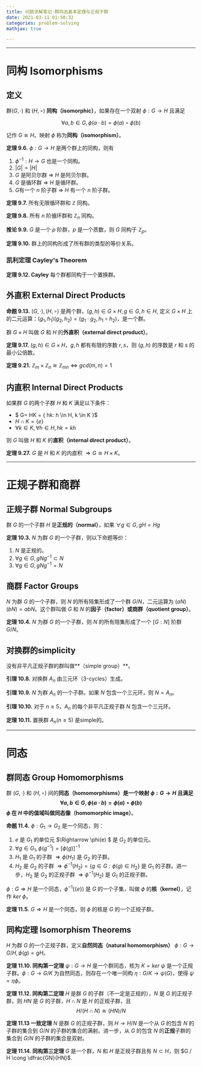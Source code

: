 ```yaml
---
title: 问题求解笔记-群同态基本定理与正规子群
date: 2021-03-11 01:50:32
categories: problem-solving
mathjax: true

---
```


---

# 同构 Isomorphisms

## 定义

群$(G, \cdot )$ 和 $(H, \circ)$ **同构（isomorphic）**，如果存在一个双射 $\phi: G \rightarrow H$ 且满足

$$\forall a, b \in G, \phi(a \cdot b) = \phi(a) \circ \phi(b)$$

记作 $G \cong H$。映射 $\phi$ 称为**同构（isomorphism）**。

<!--more -->

**定理 9.6.** $\phi: G \rightarrow H$ 是两个群上的同构，则有

1. $\phi^{-1}: H \rightarrow G$ 也是一个同构。
2. $|G| = |H|$
3. $G$ 是阿贝尔群 $\Rightarrow$ $H$ 是阿贝尔群。
4. $G$ 是循环群 $\Rightarrow$ $H$ 是循环群。
5.  $G$有一个 $n$ 阶子群 $\Rightarrow$ $H$ 有一个 $n$ 阶子群。

**定理 9.7.** 所有无限循环群和 $\mathbb{Z}$ 同构。

**定理 9.8.** 所有 $n$ 阶循环群和 $\mathbb{Z}_{n}$ 同构。

**推论 9.9.** $G$ 是一个 $p$ 阶群，$p$ 是一个质数，则 $G$ 同构于 $\mathbb{Z}_{p}$。

**定理 9.10.** 群上的同构形成了所有群的类型的等价关系。


### 凯利定理 Cayley's Theorem

**定理 9.12. Cayley** 每个群都同构于一个置换群。


## 外直积 External Direct Products

**命题 9.13.** $(G, \cdot), (H, \circ)$ 是两个群，$(g, h) \in G \times H, g \in G, h \in H$, 定义 $G \times H$ 上的二元运算：$(g_1, h_1)(g_2, h_2) = (g_1 \cdot g_2, h_1 \circ h_2)$，是一个群。

群 $G \times H$ 叫做 $G$ 和 $H$ 的**外直积（external direct product）**。

**定理 9.17.** $(g, h) \in G \times H$，$g, h$ 都有有限的序数 $r, s$，则 $(g,h)$ 的序数是 $r$ 和 $s$ 的最小公倍数。

**定理 9.21.** $\mathbb{Z}_m \times \mathbb{Z}_n \cong \mathbb{Z}_{mn} \Leftrightarrow gcd(m,n) = 1$

## 内直积 Internal Direct Products

如果群 $G$ 的两个子群 $H$ 和 $K$ 满足以下条件：

- $ G= HK = \{ hk: h \in H, k \in K \}$
- $H \cap K = \{ e \}$
- $\forall k \in K, \forall h \in H, hk = kh$

则 $G$ 叫做 $H$ 和 $K$ 的**直积（internal direct product）**。

**定理 9.27.** $G$ 是 $H$ 和 $K$ 的内直积 $\Rightarrow G \cong H \times K$。

---
# 正规子群和商群
## 正规子群 Normal Subgroups

群 $G$ 的一个子群 $H$ 是**正规的（normal）**，如果 $\forall g \in G, gH = Hg$

**定理 10.3.** $N$ 为群 $G$ 的一个子群，则以下命题等价：
1. $N$ 是正规的。
2. $\forall g \in G, g N g^{-1} \subset N$
3. $\forall g \in G, g N g^{-1} = N$

## 商群 Factor Groups
$N$ 为群 $G$ 的一个子群，则 $N$ 的所有陪集形成了一个群 $G/N$，二元运算为 $(aN)(bN) = abN$。这个群叫做 $G$ 和 $N$ 的**因子（factor）**或**商群（quotient group）**。

**定理 10.4.** $N$ 为群 $G$ 的一个子群，则 $N$ 的所有陪集形成了一个 $[G:N]$ 阶群 $G/N$。

## 对换群的simplicity

没有非平凡正规子群的群叫做**（simple group）**。

**引理 10.8.** 对换群 $A_n$ 由三元环（3-cycles）生成。

**引理 10.9.** $N$ 为群 $A_n$ 的一个子群。如果 $N$ 包含一个三元环，则 $N = A_n$。

**引理 10.10.** 对于 $n \geq 5$，$A_n$ 的每个非平凡正规子群 $N$ 包含一个三元环。

**定理 10.11.** 置换群 $A_n(n \geq 5)$ 是simple的。

---
# 同态
## 群同态 Group Homomorphisms

群 $(G, \cdot )$ 和 $(H, \circ)$ 间的**同态（homomorphisms）**是一个映射 $\phi: G \rightarrow H$ 且满足
$$\forall a, b \in G, \phi(a \cdot b) = \phi(a) \circ \phi(b)$$
$\phi$ 在 $H$ 中的值域叫做**同态像（homomorphic image）**。

**命题 11.4.** $\phi: G_1 \rightarrow G_2$ 是一个同态，则：
1. $e$ 是 $G_1$ 的单位元 $\Rightarrow \phi(e) $ 是 $G_2$ 的单位元。
2. $\forall g \in G_1, \phi(g^{-1}) = [\phi(g)]^{-1}$
3. $H_1$ 是 $G_1$ 的子群 $\Rightarrow \phi(H_1)$ 是 $G_2$ 的子群。
4. $H_2$ 是 $G_2$ 的子群 $\Rightarrow \phi^{-1}(H_2) = \{ g \in G: \phi(g) \in H_2 \}$ 是 $G_1$ 的子群。进一步，$H_2$ 是 $G_2$ 的正规子群 $\Rightarrow \phi^{-1}(H_2)$ 是 $G_1$ 的正规子群。

$\phi : G \Rightarrow H$ 是一个同态，$\phi^{-1}(\{ e \})$ 是 $G$ 的一个子集，叫做 $\phi$ 的**核（kernel）**，记作 $ker~\phi$。

**定理 11.5.** $G \Rightarrow H$ 是一个同态，则 $\phi$ 的核是 $G$ 的一个正规子群。

## 同构定理 Isomorphism Theorems

$H$ 为群 $G$ 的一个正规子群，定义**自然同态（natural homomorphism）** $\phi: G \rightarrow G / H, \phi(g) = gH$。

**定理 11.10. 同构第一定理** $\psi: G \rightarrow H$ 是一个群同态，核为 $K = ker~\psi$ 是一个正规子群。$\phi:G \rightarrow G /K$ 为自然同态，则存在一个唯一同构 $\eta: G / K \rightarrow \psi(G)$，使得 $\psi = \eta \phi$。

**定理 11.12. 同构第二定理** $H$ 是群 $G$ 的子群（不一定是正规的），$N$ 是 $G$ 的正规子群，则 $HN$ 是 $G$ 的子群，$H \cap N$ 是 $H$ 的正规子群，且
$$H / (H \cap N) \cong (HN) / N$$

**定理 11.13 一致定理** $N$ 是群 $G$ 的正规子群，则 $H \rightarrow H /N$ 是一个从 $G$ 的包含 $N$ 的子群的集合到 $G /N$ 的子群的集合的满射。进一步，从 $G$ 的包含 $N$ 的**正规**子群的集合到 $G /N$ 的子群的集合是双射。

**定理 11.14. 同构第三定理** $G$ 是一个群，$N$ 和 $H$ 是正规子群且有 $N \subset H$，则 $G / H \cong \dfrac{GN}{HN}$.
